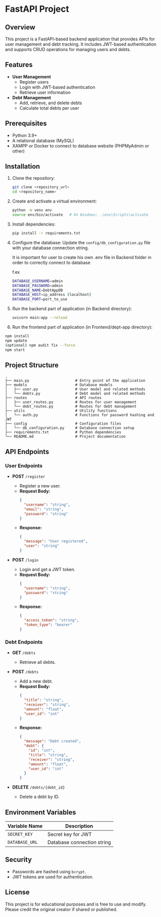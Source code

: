 # FastAPI Project

## Overview

This project is a FastAPI-based backend application that provides APIs for user management and debt tracking. It includes JWT-based authentication and supports CRUD operations for managing users and debts.

## Features

- **User Management**
  - Register users
  - Login with JWT-based authentication
  - Retrieve user information
- **Debt Management**
  - Add, retrieve, and delete debts
  - Calculate total debts per user

## Prerequisites

- Python 3.9+
- A relational database (MySQL)
- XAMPP or Docker to connect to database website (PHPMyAdmin or other)

## Installation

1. Clone the repository:

   ```bash
   git clone <repository_url>
   cd <repository_name>
   ```

2. Create and activate a virtual environment:

   ```bash
   python -m venv env
   source env/bin/activate   # On Windows: .\env\Scripts\activate
   ```

3. Install dependencies:

   ```bash
   pip install -r requirements.txt
   ```

4. Configure the database:
   Update the `config/db_configuration.py` file with your database connection string.

   It is important for user to create his own .env file in Backend folder in order to
   correctly connect to database

   f.ex

   ```bash
   DATABASE_USERNAME=admin
   DATABASE_PASSWORD=admin
   DATABASE_NAME=DebtAppDB
   DATABASE_HOST=ip_address (localhost)
   DATABASE_PORT=port_to_use
   ```

5. Run the backend part of application (in Backend directory):

   ```bash
   uvicorn main:app --reload
   ```

6. Run the frontend part of application (in Frontend/dept-app directory):

```bash
npm install
npm update
(optional) npm audit fix --force
npm start
```

## Project Structure

```
.
├── main.py                     # Entry point of the application
├── models                      # Database models
│   ├── user.py                 # User model and related methods
│   └── debts.py                # Debt model and related methods
├── routes                      # API routes
│   ├── user_routes.py          # Routes for user management
│   └── debt_routes.py          # Routes for debt management
├── utils                       # Utility functions
│   └── auth.py                 # Functions for password hashing and JWT
├── config                      # Configuration files
│   └── db_configuration.py     # Database connection setup
├── requirements.txt            # Python dependencies
└── README.md                   # Project documentation
```

## API Endpoints

### User Endpoints

- **POST** `/register`

  - Register a new user.
  - **Request Body:**
    ```json
    {
      "username": "string",
      "email": "string",
      "password": "string"
    }
    ```
  - **Response:**
    ```json
    {
      "message": "User registered",
      "user": "string"
    }
    ```

- **POST** `/login`
  - Login and get a JWT token.
  - **Request Body:**
    ```json
    {
      "username": "string",
      "password": "string"
    }
    ```
  - **Response:**
    ```json
    {
      "access_token": "string",
      "token_type": "bearer"
    }
    ```

### Debt Endpoints

- **GET** `/debts`

  - Retrieve all debts.

- **POST** `/debts`

  - Add a new debt.
  - **Request Body:**
    ```json
    {
      "title": "string",
      "receiver": "string",
      "amount": "float",
      "user_id": "int"
    }
    ```
  - **Response:**
    ```json
    {
      "message": "Debt created",
      "debt": {
        "id": "int",
        "title": "string",
        "receiver": "string",
        "amount": "float",
        "user_id": "int"
      }
    }
    ```

- **DELETE** `/debts/{debt_id}`
  - Delete a debt by ID.

## Environment Variables

| Variable Name  | Description                |
| -------------- | -------------------------- |
| `SECRET_KEY`   | Secret key for JWT         |
| `DATABASE_URL` | Database connection string |

## Security

- Passwords are hashed using `bcrypt`.
- JWT tokens are used for authentication.

## License

This project is for educational purposes and is free to use and modify. Please credit the original creator if shared or published.
